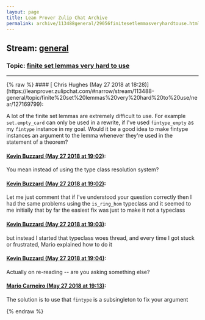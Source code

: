 ```yaml
---
layout: page
title: Lean Prover Zulip Chat Archive 
permalink: archive/113488general/29056finitesetlemmasveryhardtouse.html
---
```


## Stream: [general](https://leanprover-community.github.io/archive/113488general/index.html)
### Topic: [finite set lemmas very hard to use](https://leanprover-community.github.io/archive/113488general/29056finitesetlemmasveryhardtouse.html)

---

<base href="https://leanprover.zulipchat.com">
{% raw %}
#### [ Chris Hughes (May 27 2018 at 18:28)](https://leanprover.zulipchat.com/#narrow/stream/113488-general/topic/finite%20set%20lemmas%20very%20hard%20to%20use/near/127169799):
<p>A lot of the finite set lemmas are extremely difficult to use. For example <code>set.empty_card</code> can only be used in a rewrite, if I've used <code>fintype_empty</code> as my <code>fintype</code> instance in my goal. Would it be a good idea to make fintype instances an argument to the lemma whenever they're used in the statement of a theorem?</p>

#### [ Kevin Buzzard (May 27 2018 at 19:02)](https://leanprover.zulipchat.com/#narrow/stream/113488-general/topic/finite%20set%20lemmas%20very%20hard%20to%20use/near/127170886):
<p>You mean instead of using the type class resolution system?</p>

#### [ Kevin Buzzard (May 27 2018 at 19:02)](https://leanprover.zulipchat.com/#narrow/stream/113488-general/topic/finite%20set%20lemmas%20very%20hard%20to%20use/near/127170892):
<p>Let me just comment that if I've understood your question correctly then I had the same problems using the <code>is_ring_hom</code> typeclass and it seemed to me initially that by far the easiest fix was just to make it not a typeclass</p>

#### [ Kevin Buzzard (May 27 2018 at 19:03)](https://leanprover.zulipchat.com/#narrow/stream/113488-general/topic/finite%20set%20lemmas%20very%20hard%20to%20use/near/127170897):
<p>but instead I started that typeclass woes thread, and every time I got stuck or frustrated, Mario explained how to do it</p>

#### [ Kevin Buzzard (May 27 2018 at 19:04)](https://leanprover.zulipchat.com/#narrow/stream/113488-general/topic/finite%20set%20lemmas%20very%20hard%20to%20use/near/127170904):
<p>Actually on re-reading -- are you asking something else?</p>

#### [ Mario Carneiro (May 27 2018 at 19:13)](https://leanprover.zulipchat.com/#narrow/stream/113488-general/topic/finite%20set%20lemmas%20very%20hard%20to%20use/near/127171166):
<p>The solution is to use that <code>fintype</code> is a subsingleton to fix your argument</p>


{% endraw %}
